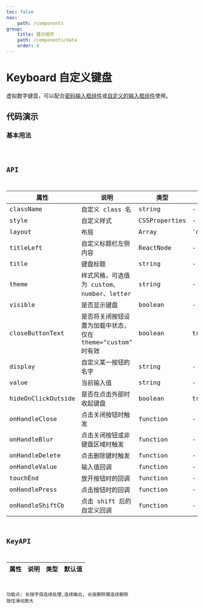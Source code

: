 ```yaml
---
toc: false
nav:
    path: /components
group:
    title: 展示组件
    path: /components/data
    order: 4
---
```


# Keyboard 自定义键盘

虚拟数字键盘，可以配合[密码输入框组件](./password-input)或[自定义的输入框组件](./input#inputkeyboard-api)使用。

## 代码演示

### 基本用法

<code src="./demo/index.tsx" />

## API

| 属性               | 说明                                                       | 类型          | 默认值    |
| ------------------ | ---------------------------------------------------------- | ------------- | --------- |
| className          | 自定义 class 名                                            | string        | -         |
| style              | 自定义样式                                                 | CSSProperties | -         |
| layout             | 布局                                                       | Array         | 'default' |
| titleLeft          | 自定义标题栏左侧内容                                       | ReactNode     | -         |
| title              | 键盘标题                                                   | string        | -         |
| theme              | 样式风格，可选值为 custom、number、letter                  | string        | -         |
| visible            | 是否显示键盘                                               | boolean       | -         |
| closeButtonText    | 是否将关闭按钮设置为加载中状态，仅在 theme="custom" 时有效 | boolean       | true      |
| display            | 自定义某一按钮的名字                                       | string        | -         |
| value              | 当前输入值                                                 | string        | -         |
| hideOnClickOutside | 是否在点击外部时收起键盘                                   | boolean       | true      |
| onHandleClose      | 点击关闭按钮时触发                                         | function      | -         |
| onHandleBlur       | 点击关闭按钮或非键盘区域时触发                             | function      | -         |
| onHandleDelete     | 点击删除键时触发                                           | function      | -         |
| onHandleValue      | 输入值回调                                                 | function      | -         |
| touchEnd           | 放开按钮时的回调                                           | function      | -         |
| onHandlePress      | 点击按钮时的回调                                           | function      | -         |
| onHandleShiftCb    | 点击 shift 后的自定义回调                                  | function      | -         |

## KeyAPI

| 属性 | 说明 | 类型 | 默认值 |
| ---- | ---- | ---- | ------ |

功能点:
长按字母连续处理,连续输出,
长按删除键连续删除
按住滑动放大
